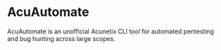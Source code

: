 # AcuAutomate
AcuAutomate is an unofficial Acunetix CLI tool for automated pentesting and bug hunting across large scopes.

